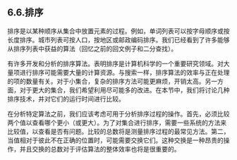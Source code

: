## 6.6.排序

排序是以某种顺序从集合中放置元素的过程。例如，单词列表可以按字母顺序或按长度排序。城市列表可按人口，按地区或邮政编码排序。我们已经看到了许多能够从排序列表中获益的算法（回忆之前的回文例子和二分查找）。

有许多开发和分析的排序算法。表明排序是计算机科学的一个重要研究领域。对大量项进行排序可能需要大量的计算资源。与搜索一样，排序算法的效率与正在处理的项的数量有关。对于小集合，复杂的排序方法可能更麻烦，开销太高。另一方面，对于更大的集合，我们希望利用尽可能多的改进。在本节中，我们将讨论几种排序技术，并对它们的运行时间进行比较。

在分析特定算法之前，我们应该考虑可用于分析排序过程的操作。首先，必须比较两个值以查看哪个更小（或更大）。为了对集合进行排序，需要一些系统的方法来比较值，以查看是否有问题。比较的总数将是测量排序过程的最常见方法。第二，当值相对于彼此不在正确的位置时，可能需要交换它们。这种交换是一种昂贵的操作，并且交换的总数对于评估算法的整体效率也将是很重要的。
